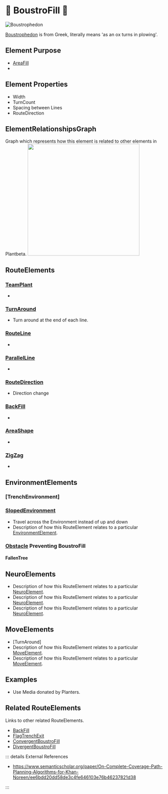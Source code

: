 # 🔺 <route>BoustroFill</route> 🔺

![Boustrophedon](/Boustrophedon.jpg)

[Boustrophedon](https://en.wikipedia.org/wiki/Boustrophedon) is from Greek, literally means 'as an ox turns in plowing'.

## Element Purpose

- [AreaFill]()
- 


## Element Properties

- Width
- TurnCount
- Spacing between Lines
- RouteDirection

## ElementRelationshipsGraph

Graph which represents how this element is related to other elements in Plantbeta.
<img height="350" width="350" src="/DirectedGraph_UndirectedGraph.png"/>

## RouteElements

### [TeamPlant](/reference/Route/TeamPlant/Overview)
- 

### [TurnAround]()
- Turn around at the end of each line. 

### [RouteLine]()
- 

### [ParallelLine]()
- 

### [RouteDirection]()
- Direction change

### [BackFill]()
- 

### [AreaShape]()
- 

### [ZigZag]()
- 

## EnvironmentElements

### [TrenchEnvironment]

### [SlopedEnvironment]()
- Travel across the Environment instead of up and down
- Description of how this RouteElement relates to a particular [EnvironmentElement](/reference/Environment/EnvironmentOverview).

### [Obstacle]() Preventing BoustroFill

#### FallenTree

## NeuroElements
- Description of how this RouteElement relates to a particular [<neuro>NeuroElement</neuro>]().
- Description of how this RouteElement relates to a particular [<neuro>NeuroElement</neuro>]().
- Description of how this RouteElement relates to a particular [<neuro>NeuroElement</neuro>]().

## MoveElements
- [TurnAround]
- Description of how this RouteElement relates to a particular [<move>MoveElement</move>]().
- Description of how this RouteElement relates to a particular [<move>MoveElement</move>]().

## Examples

- Use Media donated by Planters. 

## Related RouteElements

Links to other related RouteElements. 

- [BackFill]()
- [FlagTrenchExit]()
- [ConvergentBoustroFill]()
- [DivergentBoustroFill]()

::: details External References

- https://www.semanticscholar.org/paper/On-Complete-Coverage-Path-Planning-Algorithms-for-Khan-Noreen/ee6bdd20dd58de3c4fe646103e76b46237821d38

:::



